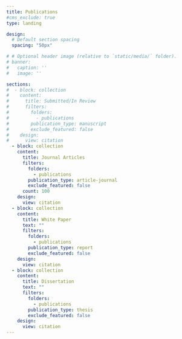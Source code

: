 ```yaml
---
title: Publications
#cms_exclude: true
type: landing

design:
  # Default section spacing
  spacing: "50px"

# # Optional header image (relative to `static/media/` folder).
# banner:
#   caption: ''
#   image: ''

sections:
#  - block: collection
#    content:
#      title: Submitted/In Review
#      filters:
#        folders:
#          - publications
#        publication_type: manuscript
#        exclude_featured: false
#    design:
#      view: citation
  - block: collection
    content:
      title: Journal Articles
      filters:
        folders:
          - publications
        publication_type: article-journal
        exclude_featured: false
      count: 100
    design:
      view: citation
  - block: collection
    content:
      title: White Paper
      text: ""
      filters:
        folders:
          - publications
        publication_type: report
        exclude_featured: false
    design:
      view: citation
  - block: collection
    content:
      title: Dissertation
      text: ""
      filters:
        folders:
          - publications
        publication_type: thesis
        exclude_featured: false
    design:
      view: citation
---
```

